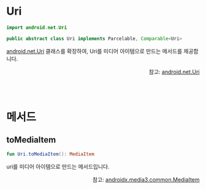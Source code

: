 # Uri

```kotlin
import android.net.Uri
```
```java
public abstract class Uri implements Parcelable, Comparable<Uri>
```
[android.net.Uri](https://developer.android.com/reference/android/net/Uri) 클래스를 확장하여, Uri를 미디어 아이템으로 만드는 메서드를 제공합니다. 

<div align="right">
참고: <a href="https://developer.android.com/reference/android/net/Uri">android.net.Uri</a>
</div>

<br><br>
# 메서드

## toMediaItem
```kotlin
fun Uri.toMediaItem(): MediaItem
```

uri를 미디어 아이템으로 만드는 메서드입니다.

<div align="right">
참고: <a href="https://developer.android.com/reference/androidx/media3/common/MediaItem">androidx.media3.common.MediaItem</a>
</div>
